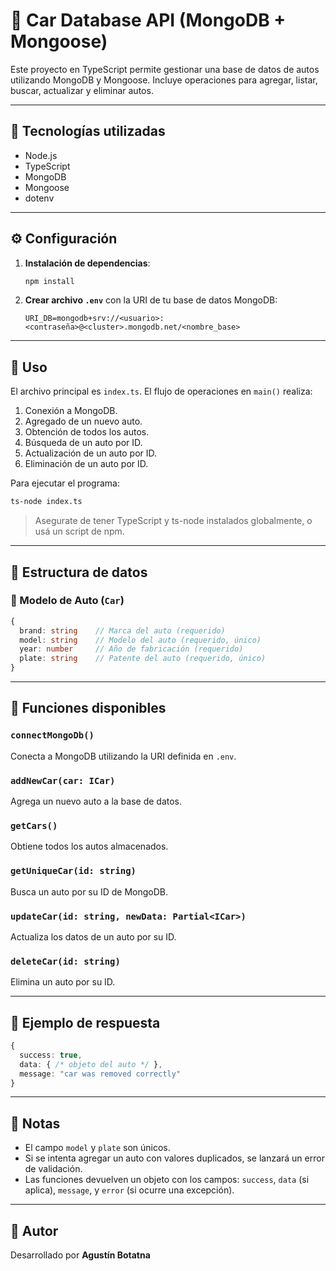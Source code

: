 # 🚗 Car Database API (MongoDB + Mongoose)

Este proyecto en TypeScript permite gestionar una base de datos de autos utilizando MongoDB y Mongoose. Incluye operaciones para agregar, listar, buscar, actualizar y eliminar autos.

---

## 📆 Tecnologías utilizadas

* Node.js
* TypeScript
* MongoDB
* Mongoose
* dotenv

---

## ⚙️ Configuración

1. **Instalación de dependencias**:

   ```bash
   npm install
   ```

2. **Crear archivo `.env`** con la URI de tu base de datos MongoDB:

   ```env
   URI_DB=mongodb+srv://<usuario>:<contraseña>@<cluster>.mongodb.net/<nombre_base>
   ```

---

## 🚀 Uso

El archivo principal es `index.ts`. El flujo de operaciones en `main()` realiza:

1. Conexión a MongoDB.
2. Agregado de un nuevo auto.
3. Obtención de todos los autos.
4. Búsqueda de un auto por ID.
5. Actualización de un auto por ID.
6. Eliminación de un auto por ID.

Para ejecutar el programa:

```bash
ts-node index.ts
```

> Asegurate de tener TypeScript y ts-node instalados globalmente, o usá un script de npm.

---

## 🧠 Estructura de datos

### 📄 Modelo de Auto (`Car`)

```ts
{
  brand: string    // Marca del auto (requerido)
  model: string    // Modelo del auto (requerido, único)
  year: number     // Año de fabricación (requerido)
  plate: string    // Patente del auto (requerido, único)
}
```

---

## 🔧 Funciones disponibles

### `connectMongoDb()`

Conecta a MongoDB utilizando la URI definida en `.env`.

### `addNewCar(car: ICar)`

Agrega un nuevo auto a la base de datos.

### `getCars()`

Obtiene todos los autos almacenados.

### `getUniqueCar(id: string)`

Busca un auto por su ID de MongoDB.

### `updateCar(id: string, newData: Partial<ICar>)`

Actualiza los datos de un auto por su ID.

### `deleteCar(id: string)`

Elimina un auto por su ID.

---

## 🧪 Ejemplo de respuesta

```ts
{
  success: true,
  data: { /* objeto del auto */ },
  message: "car was removed correctly"
}
```

---

## 📌 Notas

* El campo `model` y `plate` son únicos.
* Si se intenta agregar un auto con valores duplicados, se lanzará un error de validación.
* Las funciones devuelven un objeto con los campos: `success`, `data` (si aplica), `message`, y `error` (si ocurre una excepción).

---

## 📝 Autor

Desarrollado por **Agustín Botatna**